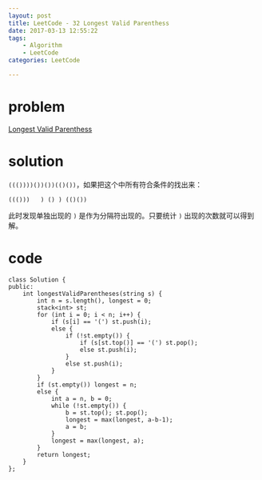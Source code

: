 ```yaml
---
layout: post
title: LeetCode - 32 Longest Valid Parenthess
date: 2017-03-13 12:55:22
tags:
    - Algorithm
    - LeetCode
categories: LeetCode

---
```


# problem 

[Longest Valid Parenthess](https://leetcode.com/problems/longest-valid-parentheses/#/description)

<!-- more -->

# solution

`((())))())())(()())`，如果把这个中所有符合条件的找出来：

```
((()))   ) () ) (()())
```

此时发现单独出现的 `)` 是作为分隔符出现的。只要统计 `)` 出现的次数就可以得到解。

# code 

```
class Solution {
public:
    int longestValidParentheses(string s) {
        int n = s.length(), longest = 0;
        stack<int> st;
        for (int i = 0; i < n; i++) {
            if (s[i] == '(') st.push(i);
            else {
                if (!st.empty()) {
                    if (s[st.top()] == '(') st.pop();
                    else st.push(i);
                }
                else st.push(i);
            }
        }
        if (st.empty()) longest = n;
        else {
            int a = n, b = 0;
            while (!st.empty()) {
                b = st.top(); st.pop();
                longest = max(longest, a-b-1);
                a = b;
            }
            longest = max(longest, a);
        }
        return longest;
    }
};
```

